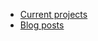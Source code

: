 <html lang="en">
    <head>
        <meta charset="UTF-8">
        <title>Alvin Nguyen</title>
    </head>
    <body>
        <ul>
            <li><a href="v1-links-and-images/current-projects/projects.html">Current projects</a></li>
            <li><a href="v1-links-and-images/blog-posts/2022-12/2022-12.html">Blog posts</a></li>
        </ul>
    </body>
</html>